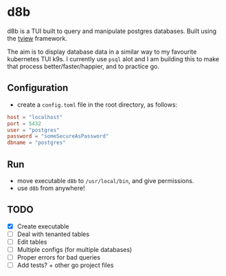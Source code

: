 # d8b

d8b is a TUI built to query and manipulate postgres databases. Built using the [tview](https://github.com/rivo/tview/tree/master) framework.

The aim is to display database data in a similar way to my favourite kubernetes TUI k9s. I currently use `psql` alot and I am building this to make that process better/faster/happier, and to practice go.

## Configuration

- create a `config.toml` file in the root directory, as follows:

```toml
host = "localhost"
port = 5432
user = "postgres"
password = "someSecureAsPassword"
dbname = "postgres"
```

## Run

- move executable `d8b` to `/usr/local/bin`, and give permissions.
- use `d8b` from anywhere!

## TODO

- [x] Create executable
- [ ] Deal with tenanted tables
- [ ] Edit tables
- [ ] Multiple configs (for multiple databases)
- [ ] Proper errors for bad queries
- [ ] Add tests? + other go project files
